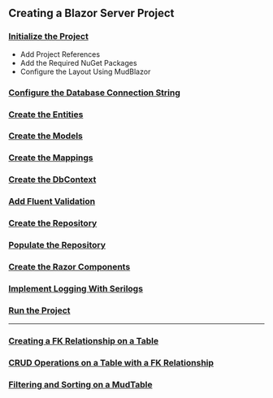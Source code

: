 ## Creating a Blazor Server Project

### [Initialize the Project](ProjectSetup.MD)

* Add Project References
* Add the Required NuGet Packages
* Configure the Layout Using MudBlazor

### [Configure the Database Connection String](CreateConnectionString.MD)

### [Create the Entities](CreateEntities.MD)

### [Create the Models](CreateModels.MD)

### [Create the Mappings](CreateMapping.MD)

### [Create the DbContext](CreateDbContext.MD)

### [Add Fluent Validation](CreateFluentValidation.MD)

### [Create the Repository](CreateRepository.MD)

### [Populate the Repository](PopulateRepository.MD)

### [Create the Razor Components](CreateRazorPages.MD)

### [Implement Logging With Serilogs](SerilogsImplementation.MD)

### [Run the Project](RunProject.MD)

---
### [Creating a FK Relationship on a Table](FkRelationship.MD)

### [CRUD Operations on a Table with a FK Relationship](FkCrud.MD)

### [Filtering and Sorting on a MudTable](SearchAndFilter.MD)
